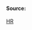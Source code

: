 #### Source:
[HR](https://www.hackerrank.com/challenges/list-comprehensions/problem?isFullScreen=true)

